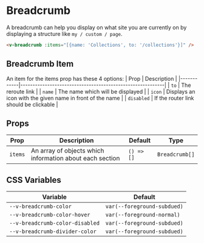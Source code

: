 # Breadcrumb

A breadcrumb can help you display on what site you are currently on by displaying a structure like `my / custom / page`.

```html
<v-breadcrumb :items="[{name: 'Collections', to: '/collections'}]" />
```

## Breadcrumb Item

An item for the items prop has these 4 options: | Prop | Description |
|------------|-----------------------------------------------------------| | `to` | The reroute link | | `name` | The
name which will be displayed | | `icon` | Displays an icon with the given name in front of the name | | `disabled` | If
the router link should be clickable |

## Props

| Prop    | Description                                              | Default    | Type           |
| ------- | -------------------------------------------------------- | ---------- | -------------- |
| `items` | An array of objects which information about each section | `() => []` | `Breadcrumb[]` |

## CSS Variables

| Variable                        | Default                     |
| ------------------------------- | --------------------------- |
| `--v-breadcrumb-color`          | `var(--foreground-subdued)` |
| `--v-breadcrumb-color-hover`    | `var(--foreground-normal)`  |
| `--v-breadcrumb-color-disabled` | `var(--foreground-subdued)` |
| `--v-breadcrumb-divider-color`  | `var(--foreground-subdued)` |
